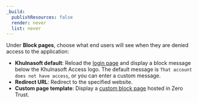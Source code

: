 ```yaml
---
_build:
  publishResources: false
  render: never
  list: never
---
```


Under **Block pages**, choose what end users will see when they are denied access to the application:

- **Khulnasoft default**: Reload the [login page](/cloudflare-one/applications/custom-pages/#login-page) and display a block message below the Khulnasoft Access logo. The default message is `That account does not have access`, or you can enter a custom message.
- **Redirect URL**: Redirect to the specified website.
- **Custom page template**: Display a [custom block page](/cloudflare-one/applications/custom-pages/#block-page) hosted in Zero Trust.
